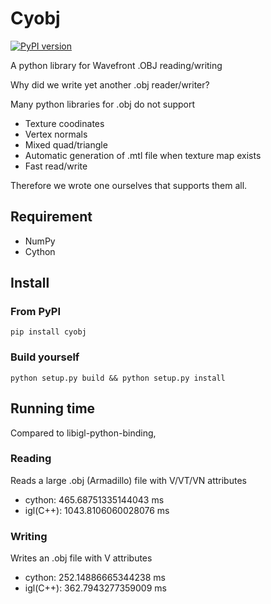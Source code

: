 # Cyobj

[![PyPI version](https://badge.fury.io/py/cyobj.svg)](https://badge.fury.io/py/cyobj)

A python library for Wavefront .OBJ reading/writing

Why did we write yet another .obj reader/writer?

Many python libraries for .obj do not support 

* Texture coodinates
* Vertex normals
* Mixed quad/triangle
* Automatic generation of .mtl file when texture map exists
* Fast read/write

Therefore we wrote one ourselves that supports them all.

## Requirement

* NumPy
* Cython

## Install

### From PyPI

`pip install cyobj`

### Build yourself

`python setup.py build && python setup.py install`

## Running time

Compared to libigl-python-binding,

### Reading

Reads a large .obj (Armadillo) file with V/VT/VN attributes

* cython: 465.68751335144043 ms
* igl(C++): 1043.8106060028076 ms

### Writing

Writes an .obj file with V attributes

* cython: 252.14886665344238 ms
* igl(C++): 362.7943277359009 ms


